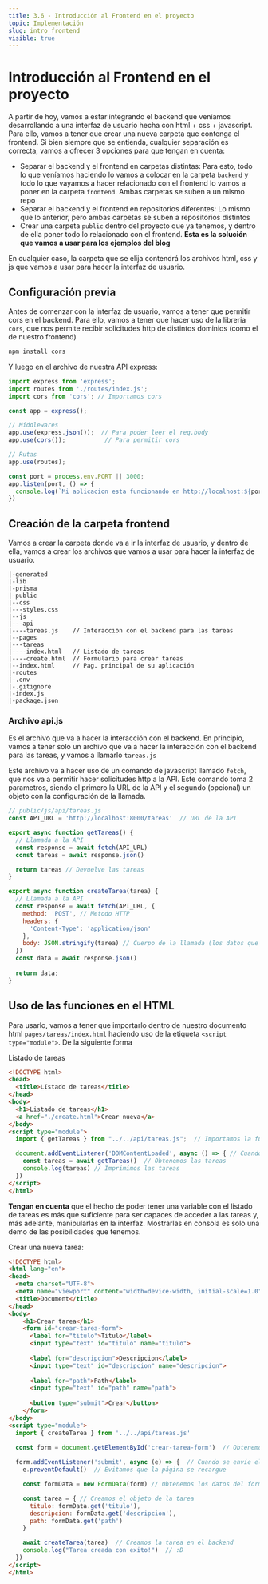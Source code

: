 ```yaml
---
title: 3.6 - Introducción al Frontend en el proyecto
topic: Implementación
slug: intro_frontend
visible: true
---
```


# Introducción al Frontend en el proyecto

A partir de hoy, vamos a estar integrando el backend que veníamos desarrollando a una interfaz de usuario hecha con html + css + javascript. Para ello, vamos a tener que crear una nueva carpeta que contenga el frontend. Si bien siempre que se entienda, cualquier separación es correcta, vamos a ofrecer 3 opciones para que tengan en cuenta:

- Separar el backend y el frontend en carpetas distintas: Para esto, todo lo que veníamos haciendo lo vamos a colocar en la carpeta `backend` y todo lo que vayamos a hacer relacionado con el frontend lo vamos a poner en la carpeta `frontend`. Ambas carpetas se suben a un mismo repo
- Separar el backend y el frontend en repositorios diferentes: Lo mismo que lo anterior, pero ambas carpetas se suben a repositorios distintos
- Crear una carpeta `public` dentro del proyecto que ya tenemos, y dentro de ella poner todo lo relacionado con el frontend. **Esta es la solución que vamos a usar para los ejemplos del blog**

En cualquier caso, la carpeta que se elija contendrá los archivos html, css y js que vamos a usar para hacer la interfaz de usuario.

## Configuración previa

Antes de comenzar con la interfaz de usuario, vamos a tener que permitir cors en el backend. Para ello, vamos a tener que hacer uso de la libreria `cors`, que nos permite recibir solicitudes http de distintos dominios (como el de nuestro frontend)

```bash
npm install cors
```

Y luego en el archivo de nuestra API express:

```js
import express from 'express';
import routes from './routes/index.js';
import cors from 'cors'; // Importamos cors

const app = express();

// Middlewares
app.use(express.json());  // Para poder leer el req.body
app.use(cors());           // Para permitir cors

// Rutas
app.use(routes);

const port = process.env.PORT || 3000;
app.listen(port, () => {
  console.log(`Mi aplicacion esta funcionando en http://localhost:${port}`);
})
```

## Creación de la carpeta frontend

Vamos a crear la carpeta donde va a ir la interfaz de usuario, y dentro de ella, vamos a crear los archivos que vamos a usar para hacer la interfaz de usuario.

```
|-generated
|-lib
|-prisma
|-public
|--css
|---styles.css
|--js
|---api
|----tareas.js    // Interacción con el backend para las tareas
|--pages
|---tareas
|----index.html   // Listado de tareas
|----create.html  // Formulario para crear tareas
|--index.html     // Pag. principal de su aplicación
|-routes
|-.env
|-.gitignore
|-index.js
|-package.json
```

### Archivo api.js

Es el archivo que va a hacer la interacción con el backend. En principio, vamos a tener solo un archivo que va a hacer la interacción con el backend para las tareas, y vamos a llamarlo `tareas.js`

Este archivo va a hacer uso de un comando de javascript llamado `fetch`, que nos va a permitir hacer solicitudes http a la API. Este comando toma 2 parametros, siendo el primero la URL de la API y el segundo (opcional) un objeto con la configuración de la llamada.

```js
// public/js/api/tareas.js
const API_URL = 'http://localhost:8000/tareas'  // URL de la API

export async function getTareas() {
  // Llamada a la API
  const response = await fetch(API_URL)
  const tareas = await response.json()

  return tareas // Devuelve las tareas
}

export async function createTarea(tarea) {
  // Llamada a la API
  const response = await fetch(API_URL, {
    method: 'POST', // Metodo HTTP
    headers: {
      'Content-Type': 'application/json'
    },
    body: JSON.stringify(tarea) // Cuerpo de la llamada (los datos que enviaremos al backend)
  })
  const data = await response.json()
  
  return data;
}
```

## Uso de las funciones en el HTML

Para usarlo, vamos a tener que importarlo dentro de nuestro documento html `pages/tareas/index.html` haciendo uso de la etiqueta `<script type="module">`. De la siguiente forma

Listado de tareas
```html
<!DOCTYPE html>
<head>
  <title>LIstado de tareas</title>
</head>
<body>
  <h1>Listado de tareas</h1>
  <a href="./create.html">Crear nueva</a>
</body>
<script type="module">
  import { getTareas } from "../../api/tareas.js";  // Importamos la funcion getTareas

  document.addEventListener('DOMContentLoaded', async () => { // Cuando se cargue el DOM
    const tareas = await getTareas()  // Obtenemos las tareas
    console.log(tareas) // Imprimimos las tareas
  })
</script>
</html>
```

**Tengan en cuenta** que el hecho de poder tener una variable con el listado de tareas es más que suficiente para ser capaces de acceder a las tareas y, más adelante, manipularlas en la interfaz. Mostrarlas en consola es solo una demo de las posibilidades que tenemos.

Crear una nueva tarea:
```html
<!DOCTYPE html>
<html lang="en">
<head>
  <meta charset="UTF-8">
  <meta name="viewport" content="width=device-width, initial-scale=1.0">
  <title>Document</title>
</head>
<body>
    <h1>Crear tarea</h1>
    <form id="crear-tarea-form">
      <label for="titulo">Titulo</label>
      <input type="text" id="titulo" name="titulo">
      
      <label for="descripcion">Descripcion</label>
      <input type="text" id="descripcion" name="descripcion">
      
      <label for="path">Path</label>
      <input type="text" id="path" name="path">
      
      <button type="submit">Crear</button>
    </form>
</body>
<script type="module">
  import { createTarea } from '../../api/tareas.js'
  
  const form = document.getElementById('crear-tarea-form')  // Obtenemos el formulario

  form.addEventListener('submit', async (e) => {  // Cuando se envie el formulario
    e.preventDefault()  // Evitamos que la página se recargue

    const formData = new FormData(form) // Obtenemos los datos del formulario

    const tarea = { // Creamos el objeto de la tarea
      titulo: formData.get('titulo'), 
      descripcion: formData.get('descripcion'), 
      path: formData.get('path')
    }

    await createTarea(tarea)  // Creamos la tarea en el backend
    console.log("Tarea creada con exito!")  // :D
  })
</script>
</html>
```
